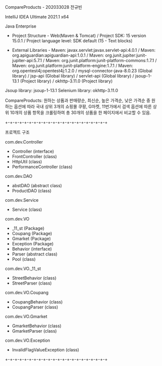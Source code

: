 CompareProducts - 202033028 전규빈

IntelliJ IDEA Ultimate 2021.1 x64

Java Enterprise
- Project Structure - 
  Web(Maven & Tomcat) / 
  Project SDK: 15 version 15.0.1 / 
  Project language level: SDK default (15 - Text blocks)

- External Libraries - 
  Maven: javax.servlet:javax.servlet-api:4.0.1 / 
  Maven: org.apiguardian:apiguardian-api:1.0.1 / 
  Maven: org.junit.jupiter:junit-jupiter-api:5.7.1 / 
  Maven: org.junit.platform:junit-platform-commons:1.7.1 / 
  Maven: org.junit.platform:junit-platform-engine:1.7.1 / 
  Maven: org.opentest4j:opentest4j:1.2.0 / 
  mysql-connector-java-8.0.23 (Global library) / 
  jsp-api (Global library) /
  servlet-api (Global library) /
  jsoup-1-13.1 (Project library) /
  okhttp-3.11.0 (Project library)
  
Jsoup library: jsoup-1-13.1
Selenium library: okhttp-3.11.0

CompareProducts: 원하는 상품과 판매량순, 최신순, 높은 가격순, 낮은 가격순 중 원하는 옵션에 따라 국내 상위 3개의 쇼핑몰 쿠팡, G마켓, 11번가에서 검색 옵션에 따른
상위 10개의 상품 항목을 크롤링하여 총 30개의 상품을 한 페이지에서 비교할 수 있음.

+-+-+-+-+-+-+-+-+-+-+-+-+-+-+-+-+-+-+-+-+-+

프로젝트 구조

com.dev.Controller
  - Controller (interface)
  - FrontController (class)
  - HttpUtil (class)
  - PerformanceController (class)

com.dev.DAO
  - abstDAO (abstract class)
  - ProductDAO (class)

com.dev.Service
  - Service (class)

com.dev.VO
  - _11_st (Package)
  - Coupang (Package)
  - Gmarket (Package)
  - Exception (Package)
  - Behavior (interface)
  - Parser (abstract class)
  - Pool (class)

com.dev.VO._11_st
  - StreetBehavior (class)
  - StreetParser (class)

com.dev.VO.Coupang
  - CoupangBehavior (class)
  - CoupangParser (class)

com.dev.VO.Gmarket
  - GmarketBehavior (class)
  - GmarketParser (class)

com.dev.VO.Exception
  - InvalidFlagValueException (class)

+-+-+-+-+-+-+-+-+-+-+-+-+-+-+-+-+-+-+-+-+-+
